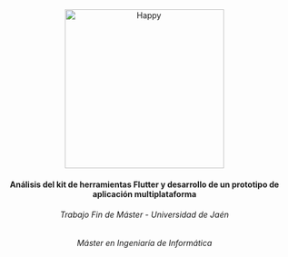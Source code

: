 <div align="center">
   <img src="https://raw.githubusercontent.com/flutter/website/master/src/_assets/image/flutter-lockup.png" alt="Happy" width="280"/>
   <h4>Análisis del kit de herramientas Flutter y desarrollo de un prototipo de aplicación multiplataforma</h4>
   <h6>Trabajo Fin de Máster - Universidad de Jaén </h6>
   <h6>Máster en Ingeniaría de Informática</h6>
</div>
